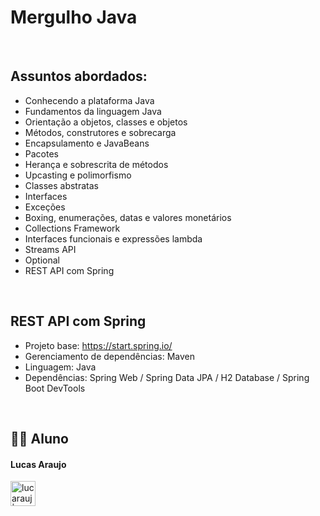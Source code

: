 # Mergulho Java

<br>

## Assuntos abordados:

- Conhecendo a plataforma Java
- Fundamentos da linguagem Java
- Orientação a objetos, classes e objetos
- Métodos, construtores e sobrecarga
- Encapsulamento e JavaBeans
- Pacotes
- Herança e sobrescrita de métodos
- Upcasting e polimorfismo
- Classes abstratas
- Interfaces
- Exceções
- Boxing, enumerações, datas e valores monetários
- Collections Framework
- Interfaces funcionais e expressões lambda
- Streams API
- Optional
- REST API com Spring

<br>

## REST API com Spring

- Projeto base: https://start.spring.io/
- Gerenciamento de dependências: Maven
- Linguagem: Java
- Dependências: Spring Web / Spring Data JPA / H2 Database / Spring Boot DevTools

<br>

## 👨‍🎓 Aluno

#### Lucas Araujo

<a href="https://www.linkedin.com/in/lucarauj"><img alt="lucarauj | LinkdeIN" width="40px" src="https://user-images.githubusercontent.com/43545812/144035037-0f415fc7-9f96-4517-a370-ccc6e78a714b.png" /></a>


